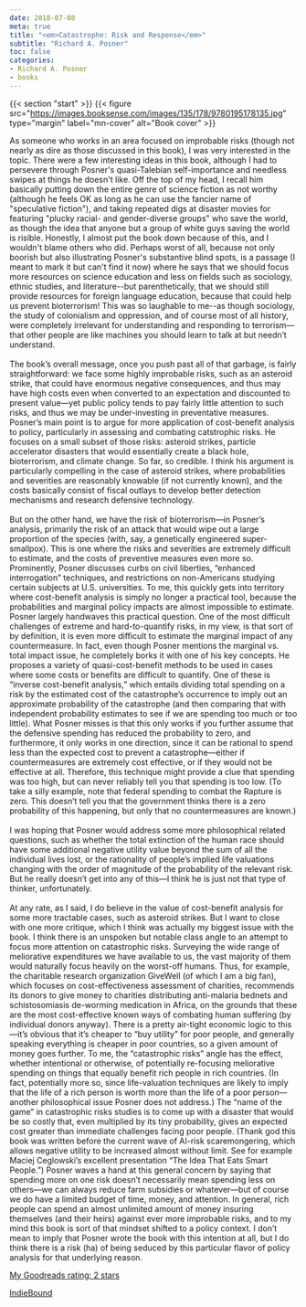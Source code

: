 ```yaml
---
date: 2018-07-08
meta: true
title: "<em>Catastrophe: Risk and Response</em>"
subtitle: "Richard A. Posner"
toc: false
categories:
- Richard A. Posner
- books
---
```


{{< section "start" >}}
{{< figure src="https://images.booksense.com/images/135/178/9780195178135.jpg" type="margin" label="mn-cover" alt="Book cover" >}}

As someone who works in an area focused on improbable risks (though not nearly as dire as those discussed in this book), I was very interested in the topic. There were a few interesting ideas in this book, although I had to persevere through Posner's quasi-Talebian self-importance and needless swipes at things he doesn't like. Off the top of my head, I recall him basically putting down the entire genre of science fiction as not worthy (although he feels OK as long as he can use the fancier name of "speculative fiction"), and taking repeated digs at disaster movies for featuring "plucky racial- and gender-diverse groups" who save the world, as though the idea that anyone but a group of white guys saving the world is risible. Honestly, I almost put the book down because of this, and I wouldn't blame others who did. Perhaps worst of all, because not only boorish but also illustrating Posner's substantive blind spots, is a passage (I meant to mark it but can't find it now) where he says that we should focus more resources on science education and less on fields such as sociology, ethnic studies, and literature--but parenthetically, that we should still provide resources for foreign language education, because that could help us prevent bioterrorism! This was so laughable to me--as though sociology, the study of colonialism and oppression, and of course most of all history, were completely irrelevant for understanding and responding to terrorism—that other people are like machines you should learn to talk at but needn’t understand.<br /><br />The book’s overall message, once you push past all of that garbage, is fairly straightforward: we face some highly improbable risks, such as an asteroid strike, that could have enormous negative consequences, and thus may have high costs even when converted to an expectation and discounted to present value—yet public policy tends to pay fairly little attention to such risks, and thus we may be under-investing in preventative measures. Posner’s main point is to argue for more application of cost-benefit analysis to policy, particularly in assessing and combating catstrophic risks. He focuses on a small subset of those risks: asteroid strikes, particle accelerator disasters that would essentially create a black hole, bioterrorism, and climate change. So far, so credible. I think his argument is particularly compelling in the case of asteroid strikes, where probabilities and severities are reasonably knowable (if not currently known), and the costs basically consist of fiscal outlays to develop better detection mechanisms and research defensive technology. <br /><br />But on the other hand, we have the risk of bioterrorism—in Posner’s analysis, primarily the risk of an attack that would wipe out a large proportion of the species (with, say, a genetically engineered super-smallpox). This is one where the risks and severities are extremely difficult to estimate, and the costs of preventive measures even more so. Prominently, Posner discusses curbs on civil liberties, “enhanced interrogation” techniques, and restrictions on non-Americans studying certain subjects at U.S. universities. To me, this quickly gets into territory where cost-benefit analysis is simply no longer a practical tool, because the probabilities and marginal policy impacts are almost impossible to estimate. Posner largely handwaves this practical question. One of the most difficult challenges of extreme and hard-to-quantify risks, in my view, is that sort of by definition, it is even more difficult to estimate the marginal impact of any countermeasure. In fact, even though Posner mentions the marginal vs. total impact issue, he completely borks it with one of his key concepts. He proposes a variety of quasi-cost-benefit methods to be used in cases where some costs or benefits are difficult to quantify. One of these is “inverse cost-benefit analysis,” which entails dividing total spending on a risk by the estimated cost of the catastrophe’s occurrence to imply out an approximate probability of the catastrophe (and then comparing that with independent probability estimates to see if we are spending too much or too little). What Posner misses is that this only works if you further assume that the defensive spending has reduced the probability to zero, and furthermore, it only works in one direction, since it can be rational to spend less than the expected cost to prevent a catastrophe—either if countermeasures are extremely cost effective, or if they would not be effective at all. Therefore, this technique might provide a clue that spending was too high, but can never reliably tell you that spending is too low. (To take a silly example, note that federal spending to combat the Rapture is zero. This doesn’t tell you that the government thinks there is a zero probability of this happening, but only that no countermeasures are known.)<br /><br />I was hoping that Posner would address some more philosophical related questions, such as whether the total extinction of the human race should have some additional negative utility value beyond the sum of all the individual lives lost, or the rationality of people’s implied life valuations changing with the order of magnitude of the probability of the relevant risk. But he really doesn’t get into any of this—I think he is just not that type of thinker, unfortunately.<br /><br />At any rate, as I said, I do believe in the value of cost-benefit analysis for some more tractable cases, such as asteroid strikes. But I want to close with one more critique, which I think was actually my biggest issue with the book. I think there is an unspoken but notable class angle to an attempt to focus more attention on catastrophic risks. Surveying the wide range of meliorative expenditures we have available to us, the vast majority of them would naturally focus heavily on the worst-off humans. Thus, for example, the charitable research organization GiveWell (of which I am a big fan), which focuses on cost-effectiveness assessment of charities, recommends its donors to give money to charities distributing anti-malaria bednets and schistosomiasis de-worming medication in Africa, on the grounds that these are the most cost-effective known ways of combating human suffering (by individual donors anyway). There is a pretty air-tight economic logic to this—it’s obvious that it’s cheaper to “buy utility” for poor people, and generally speaking everything is cheaper in poor countries, so a given amount of money goes further. To me, the “catastrophic risks” angle has the effect, whether intentional or otherwise, of potentially re-focusing meliorative spending on things that equally benefit rich people in rich countries. (In fact, potentially more so, since life-valuation techniques are likely to imply that the life of a rich person is worth more than the life of a poor person—another philosophical issue Posner does not address.) The “name of the game” in catastrophic risks studies is to come up with a disaster that would be so costly that, even multiplied by its tiny probability, gives an expected cost greater than immediate challenges facing poor people. (Thank god this book was written before the current wave of AI-risk scaremongering, which allows negative utility to be increased almost without limit. See for example Maciej Ceglowski’s excellent presentation “The Idea That Eats Smart People.”) Posner waves a hand at this general concern by saying that spending more on one risk doesn’t necessarily mean spending less on others—we can always reduce farm subsidies or whatever—but of course we do have a limited budget of time, money, and attention. In general, rich people can spend an almost unlimited amount of money insuring themselves (and their heirs) against ever more improbable risks, and to my mind this book is sort of that mindset shifted to a policy context. I don’t mean to imply that Posner wrote the book with this intention at all, but I do think there is a risk (ha) of being seduced by this particular flavor of policy analysis for that underlying reason.

[My Goodreads rating: 2 stars](https://www.goodreads.com/review/show/2438112564)  

[IndieBound](https://www.indiebound.org/book/9780195178135)
